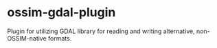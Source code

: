 # ossim-gdal-plugin
Plugin for utilizing GDAL library for reading and writing alternative, non-OSSIM-native formats.
